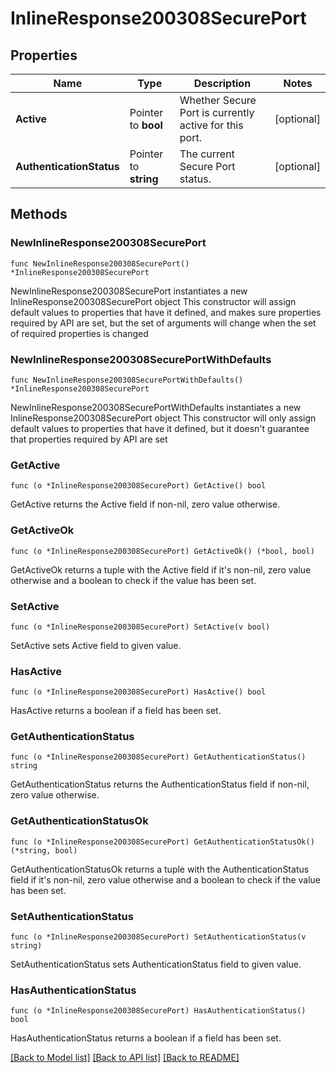 # InlineResponse200308SecurePort

## Properties

Name | Type | Description | Notes
------------ | ------------- | ------------- | -------------
**Active** | Pointer to **bool** | Whether Secure Port is currently active for this port. | [optional] 
**AuthenticationStatus** | Pointer to **string** | The current Secure Port status. | [optional] 

## Methods

### NewInlineResponse200308SecurePort

`func NewInlineResponse200308SecurePort() *InlineResponse200308SecurePort`

NewInlineResponse200308SecurePort instantiates a new InlineResponse200308SecurePort object
This constructor will assign default values to properties that have it defined,
and makes sure properties required by API are set, but the set of arguments
will change when the set of required properties is changed

### NewInlineResponse200308SecurePortWithDefaults

`func NewInlineResponse200308SecurePortWithDefaults() *InlineResponse200308SecurePort`

NewInlineResponse200308SecurePortWithDefaults instantiates a new InlineResponse200308SecurePort object
This constructor will only assign default values to properties that have it defined,
but it doesn't guarantee that properties required by API are set

### GetActive

`func (o *InlineResponse200308SecurePort) GetActive() bool`

GetActive returns the Active field if non-nil, zero value otherwise.

### GetActiveOk

`func (o *InlineResponse200308SecurePort) GetActiveOk() (*bool, bool)`

GetActiveOk returns a tuple with the Active field if it's non-nil, zero value otherwise
and a boolean to check if the value has been set.

### SetActive

`func (o *InlineResponse200308SecurePort) SetActive(v bool)`

SetActive sets Active field to given value.

### HasActive

`func (o *InlineResponse200308SecurePort) HasActive() bool`

HasActive returns a boolean if a field has been set.

### GetAuthenticationStatus

`func (o *InlineResponse200308SecurePort) GetAuthenticationStatus() string`

GetAuthenticationStatus returns the AuthenticationStatus field if non-nil, zero value otherwise.

### GetAuthenticationStatusOk

`func (o *InlineResponse200308SecurePort) GetAuthenticationStatusOk() (*string, bool)`

GetAuthenticationStatusOk returns a tuple with the AuthenticationStatus field if it's non-nil, zero value otherwise
and a boolean to check if the value has been set.

### SetAuthenticationStatus

`func (o *InlineResponse200308SecurePort) SetAuthenticationStatus(v string)`

SetAuthenticationStatus sets AuthenticationStatus field to given value.

### HasAuthenticationStatus

`func (o *InlineResponse200308SecurePort) HasAuthenticationStatus() bool`

HasAuthenticationStatus returns a boolean if a field has been set.


[[Back to Model list]](../README.md#documentation-for-models) [[Back to API list]](../README.md#documentation-for-api-endpoints) [[Back to README]](../README.md)


